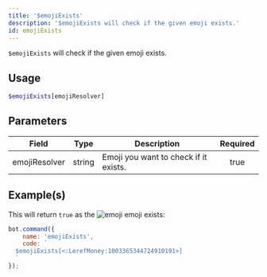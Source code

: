 ```yaml
---
title: '$emojiExists'
description: '$emojiExists will check if the given emoji exists.'
id: emojiExists
---
```


`$emojiExists` will check if the given emoji exists.

## Usage

```php
$emojiExists[emojiResolver]
```

## Parameters

| Field         | Type   | Description                           | Required |
| ------------- | ------ | ------------------------------------- |:--------:|
| emojiResolver | string | Emoji you want to check if it exists. |   true   |

## Example(s)

This will return `true` as the ![emoji](https://cdn.discordapp.com/emojis/1003365344724910191.webp?size=16&quality=lossless) emoji exists:

```javascript
bot.command({
    name: 'emojiExists',
    code: `
  $emojiExists[<:LerefMoney:1003365344724910191>]
  `
});
```
